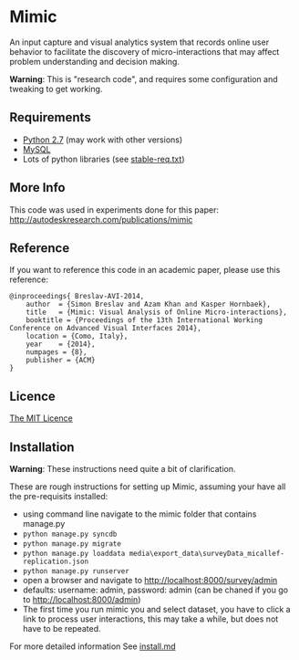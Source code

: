 # Mimic


An input capture and visual analytics system that records online user behavior to facilitate the discovery of micro-interactions that may affect problem understanding and decision making.

**Warning**: This is "research code", and requires some configuration and tweaking to get working.

## Requirements

* [Python 2.7](https://www.python.org/download/releases/2.7.6) (may work with other versions) 
* [MySQL](http://dev.mysql.com/downloads/mysql/)
* Lots of python libraries (see [stable-req.txt](https://github.com/sbreslav/mimic/blob/master/stable-req.txt))

## More Info

This code was used in experiments done for this paper:
http://autodeskresearch.com/publications/mimic

## Reference

If you want to reference this code in an academic paper, please use this reference:
	
	@inproceedings{ Breslav-AVI-2014,
		author  = {Simon Breslav and Azam Khan and Kasper Hornbaek},
		title   = {Mimic: Visual Analysis of Online Micro-interactions},
		booktitle = {Proceedings of the 13th International Working Conference on Advanced Visual Interfaces 2014},
		location = {Como, Italy},
		year    = {2014},
		numpages = {8},
		publisher = {ACM}
	}

## Licence

[The MIT Licence](https://github.com/sbreslav/mimic/blob/master/LICENSE)

## Installation
**Warning**: These instructions need quite a bit of clarification.

These are rough instructions for setting up Mimic, assuming your have all the pre-requisits installed:
- using command line navigate to the mimic folder that contains manage.py
- ``python manage.py syncdb``
- ``python manage.py migrate``
- ``python manage.py loaddata media\export_data\surveyData_micallef-replication.json``
- ``python manage.py runserver``
- open a browser and navigate to [http://localhost:8000/survey/admin](http://localhost:8000/survey/admin)
- defaults: username: admin, password: admin (can be chaned if you go to [http://localhost:8000/admin](http://localhost:8000/admin))
- The first time you run mimic you and select dataset, you have to click a link to process user interactions, this may take a while, but does not have to be repeated.


For more detailed information See [install.md](https://github.com/sbreslav/mimic/blob/master/install.md)
